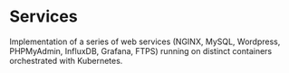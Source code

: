 # Services

Implementation of a series of web services (NGINX, MySQL, Wordpress, PHPMyAdmin, InfluxDB, Grafana, FTPS) running on distinct containers orchestrated with Kubernetes.

